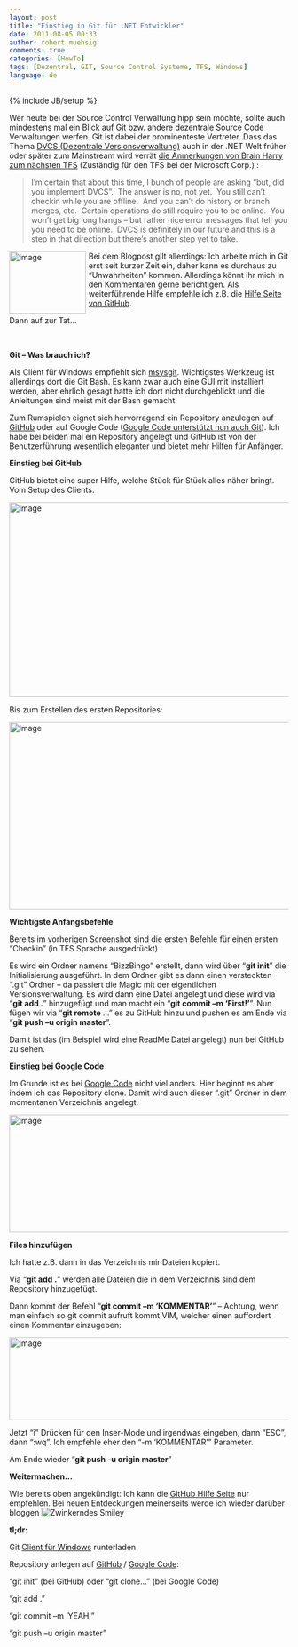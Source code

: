 ```yaml
---
layout: post
title: "Einstieg in Git für .NET Entwickler"
date: 2011-08-05 00:33
author: robert.muehsig
comments: true
categories: [HowTo]
tags: [Dezentral, GIT, Source Control Systeme, TFS, Windows]
language: de
---
```

{% include JB/setup %}
<p>Wer heute bei der Source Control Verwaltung hipp sein möchte, sollte auch mindestens mal ein Blick auf Git bzw. andere dezentrale Source Code Verwaltungen werfen. Git ist dabei der prominenteste Vertreter. Dass das Thema <a href="http://en.wikipedia.org/wiki/Distributed_revision_control">DVCS (Dezentrale Versionsverwaltung)</a> auch in der .NET Welt früher oder später zum Mainstream wird verrät <a href="http://blogs.msdn.com/b/bharry/archive/2011/08/02/version-control-model-enhancements-in-tfs-11.aspx">die Anmerkungen von Brain Harry zum nächsten TFS</a> (Zuständig für den TFS bei der Microsoft Corp.) :</p> <blockquote> <p>I’m certain that about this time, I bunch of people are asking “but, did you implement DVCS”.&nbsp; The answer is no, not yet.&nbsp; You still can’t checkin while you are offline.&nbsp; And you can’t do history or branch merges, etc.&nbsp; Certain operations do still require you to be online.&nbsp; You won’t get big long hangs – but rather nice error messages that tell you you need to be online.&nbsp; DVCS is definitely in our future and this is a step in that direction but there’s another step yet to take.</p></blockquote> <p><a href="{{BASE_PATH}}/assets/wp-images-de/image1313.png"><img style="background-image: none; border-bottom: 0px; border-left: 0px; margin: 0px 5px 0px 0px; padding-left: 0px; padding-right: 0px; display: inline; float: left; border-top: 0px; border-right: 0px; padding-top: 0px" title="image" border="0" alt="image" align="left" src="{{BASE_PATH}}/assets/wp-images-de/image_thumb495.png" width="138" height="112"></a>Bei dem Blogpost gilt allerdings: Ich arbeite mich in Git erst seit kurzer Zeit ein, daher kann es durchaus zu “Unwahrheiten” kommen. Allerdings könnt ihr mich in den Kommentaren gerne berichtigen. Als weiterführende Hilfe empfehle ich z.B. die <a href="http://help.github.com/">Hilfe Seite von GitHub</a>.</p> <p>Dann auf zur Tat…</p> <p>&nbsp;</p> <p><strong>Git – Was brauch ich?</strong></p> <p>Als Client für Windows empfiehlt sich <a href="http://code.google.com/p/msysgit/downloads/list">msysgit</a>. Wichtigstes Werkzeug ist allerdings dort die Git Bash. Es kann zwar auch eine GUI mit installiert werden, aber ehrlich gesagt hatte ich dort nicht durchgeblickt und die Anleitungen sind meist mit der Bash gemacht.</p> <p>Zum Rumspielen eignet sich hervorragend ein Repository anzulegen auf <a href="http://github.com/">GitHub</a> oder auf Google Code (<a href="http://google-opensource.blogspot.com/2011/07/announcing-git-support-for-google-code.html">Google Code unterstützt nun auch Git</a>). Ich habe bei beiden mal ein Repository angelegt und GitHub ist von der Benutzerführung wesentlich eleganter und bietet mehr Hilfen für Anfänger.</p> <p><strong>Einstieg bei GitHub</strong></p> <p>GitHub bietet eine super Hilfe, welche Stück für Stück alles näher bringt. Vom Setup des Clients.</p> <p><a href="{{BASE_PATH}}/assets/wp-images-de/image1318.png"><img style="background-image: none; border-bottom: 0px; border-left: 0px; padding-left: 0px; padding-right: 0px; display: inline; border-top: 0px; border-right: 0px; padding-top: 0px" title="image" border="0" alt="image" src="{{BASE_PATH}}/assets/wp-images-de/image_thumb500.png" width="569" height="351"></a></p> <p>Bis zum Erstellen des ersten Repositories:</p> <p><a href="{{BASE_PATH}}/assets/wp-images-de/image1319.png"><img style="background-image: none; border-bottom: 0px; border-left: 0px; padding-left: 0px; padding-right: 0px; display: inline; border-top: 0px; border-right: 0px; padding-top: 0px" title="image" border="0" alt="image" src="{{BASE_PATH}}/assets/wp-images-de/image_thumb501.png" width="570" height="337"></a></p>  <p><strong>Wichtigste Anfangsbefehle</strong></p> <p>Bereits im vorherigen Screenshot sind die ersten Befehle für einen ersten “Checkin” (in TFS Sprache ausgedrückt) :</p> <p>Es wird ein Ordner namens “BizzBingo” erstellt, dann wird über “<strong>git init</strong>” die Initialisierung ausgeführt. In dem Ordner gibt es dann einen versteckten “.git” Ordner – da passiert die Magic mit der eigentlichen Versionsverwaltung. Es wird dann eine Datei angelegt und diese wird via “<strong>git add .</strong>” hinzugefügt und man macht ein “<strong>git commit –m ‘First!’</strong>”. Nun fügen wir via “<strong>git remote </strong>…” es zu GitHub hinzu und pushen es am Ende via “<strong>git push –u origin master</strong>”.</p> <p>Damit ist das (im Beispiel wird eine ReadMe Datei angelegt) nun bei GitHub zu sehen. </p> <p><strong>Einstieg bei Google Code</strong></p> <p>Im Grunde ist es bei <a href="http://code.google.com/hosting/createProject">Google Code</a> nicht viel anders. Hier beginnt es aber indem ich das Repository clone. Damit wird auch dieser “.git” Ordner in dem momentanen Verzeichnis angelegt.</p> <p><a href="{{BASE_PATH}}/assets/wp-images-de/image1316.png"><img style="background-image: none; border-bottom: 0px; border-left: 0px; padding-left: 0px; padding-right: 0px; display: inline; border-top: 0px; border-right: 0px; padding-top: 0px" title="image" border="0" alt="image" src="{{BASE_PATH}}/assets/wp-images-de/image_thumb498.png" width="530" height="212"></a></p> <p><strong>Files hinzufügen</strong></p> <p>Ich hatte z.B. dann in das Verzeichnis mir Dateien kopiert. </p> <p>Via “<strong>git add .</strong>” werden alle Dateien die in dem Verzeichnis sind dem Repository hinzugefügt.</p> <p>Dann kommt der Befehl “<strong>git commit –m ‘KOMMENTAR’</strong>” – Achtung, wenn man einfach so git commit aufruft kommt VIM, welcher einen auffordert einen Kommentar einzugeben:</p> <p><a href="{{BASE_PATH}}/assets/wp-images-de/image1317.png"><img style="background-image: none; border-bottom: 0px; border-left: 0px; padding-left: 0px; padding-right: 0px; display: inline; border-top: 0px; border-right: 0px; padding-top: 0px" title="image" border="0" alt="image" src="{{BASE_PATH}}/assets/wp-images-de/image_thumb499.png" width="510" height="149"></a></p> <p>Jetzt “i” Drücken für den Inser-Mode und irgendwas eingeben, dann “ESC”, dann “:wq”. Ich empfehle eher den “-m ‘KOMMENTAR’” Parameter.</p> <p>Am Ende wieder “<strong>git push –u origin master</strong>”</p> <p><strong>Weitermachen…</strong></p> <p>Wie bereits oben angekündigt: Ich kann die <a href="http://help.github.com/">GitHub Hilfe Seite</a> nur empfehlen. Bei neuen Entdeckungen meinerseits werde ich wieder darüber bloggen <img style="border-bottom-style: none; border-right-style: none; border-top-style: none; border-left-style: none" class="wlEmoticon wlEmoticon-winkingsmile" alt="Zwinkerndes Smiley" src="{{BASE_PATH}}/assets/wp-images-de/wlEmoticon-winkingsmile10.png"></p> <p><strong>tl;dr:</strong></p> <p>Git <a href="http://code.google.com/p/msysgit/downloads/list">Client für Windows</a> runterladen</p> <p>Repository anlegen auf <a href="https://github.com/">GitHub</a> / <a href="http://code.google.com/hosting/">Google Code</a>:</p> <p>“git init” (bei GitHub) oder “git clone…” (bei Google Code)</p> <p>“git add .”</p> <p>“git commit –m ‘YEAH’”</p> <p>“git push –u origin master”</p>
